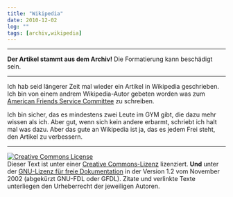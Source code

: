 ```yaml
---
title: "Wikipedia"
date: 2010-12-02
log: ""
tags: [archiv,wikipedia]
---
```

<hr><b>Der Artikel stammt aus dem Archiv!</b> Die Formatierung kann beschädigt sein.<hr>

Ich hab seid längerer Zeit mal wieder ein Artikel in Wikipedia geschrieben. Ich bin von einem andrem Wikipedia-Autor gebeten worden was zum <a href="http://de.wikipedia.org/wiki/American_Friends_Service_Committee">American Friends Service Committee</a> zu schreiben.
<!--break-->
 Ich bin sicher, das es mindestens zwei Leute im GYM gibt, die dazu mehr wissen als ich. Aber gut, wenn sich kein andere erbarmt, schriebt ich halt mal was dazu. Aber das gute an Wikipedia ist ja, das es jedem Frei steht, den Artikel zu verbessern.  

<hr />
<a href="http://creativecommons.org/licenses/by-sa/3.0/de/" rel="license"><img src="http://i.creativecommons.org/l/by-sa/3.0/de/88x31.png" style="border-width: 0pt;" alt="Creative Commons License" /></a> <br />
Dieser <span rel="dc:type" href="http://purl.org/dc/dcmitype/Text" xmlns:dc="http://purl.org/dc/elements/1.1/">Text</span> ist unter einer <a href="http://creativecommons.org/licenses/by-sa/3.0/de/" rel="license">Creative Commons-Lizenz</a> lizenziert. <b>Und</b> unter der <a href="http://de.wikipedia.org/wiki/GFDL">GNU-Lizenz f&uuml;r freie Dokumentation</a> in der Version 1.2 vom November 2002 (abgek&uuml;rzt GNU-FDL oder GFDL). Zitate und verlinkte Texte unterliegen den Urheberrecht der jeweiligen Autoren.
